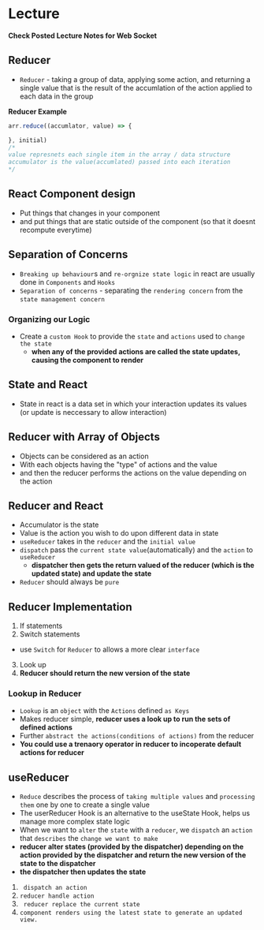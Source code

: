 # Lecture

**Check Posted Lecture Notes for Web Socket**

## Reducer

* `Reducer` - taking a group of data, applying some action, and returning a single value that is the result of the accumlation of the action applied to each data in the group

**Reducer Example**
``` js
arr.reduce((accumlator, value) => {

}, initial)
/*
value represnets each single item in the array / data structure
accumulator is the value(accumlated) passed into each iteration
*/
```

## React Component design
* Put things that changes in your component
* and put things that are static outside of the component (so that it doesnt recompute everytime)

## Separation of Concerns
* `Breaking up behaviour`s and `re-orgnize state logic` in react are usually done in `Components` and `Hooks`
* `Separation of concerns` - separating the `rendering concern` from the `state management concern`

### Organizing our Logic
* Create a `custom Hook` to provide the `state` and `actions` used to `change the state`
  * **when any of the provided actions are called the state updates, causing the component to render**




## State and React
* State in react is a data set in which your interaction updates its values (or update is neccessary to allow interaction)

## Reducer with Array of Objects
* Objects can be considered as an action
* With each objects having the "type" of actions and the value
* and then the reducer performs the actions on the value depending on the action 

## Reducer and React
* Accumulator is the state 
* Value is the action you wish to do upon different data in state
* `useReducer` takes in the `reducer` and the `initial value`
* `dispatch` pass the `current state value`(automatically) and the `action` to `useReducer`
  * **dispatcher then gets the return valued of the reducer (which is the updated state) and update the state**
* `Reducer` should always be `pure`

## Reducer Implementation
1) If statements
2) Switch statements
  * use `Switch` for `Reducer` to allows a more clear `interface`
3) Look up
4) **Reducer should return the new version of the state**

### Lookup in Reducer
* `Lookup` is an `object` with the `Actions` defined `as Keys`
* Makes reducer simple, **reducer uses a look up to run the sets of defined actions**
* Further `abstract the actions(conditions of actions)` from the reducer
* **You could use a trenaory operator in reducer to incoperate default actions for reducer**

## useReducer
* `Reduce` describes the process of `taking multiple values` and `processing them` one by one to create a single value
* The userReducer Hook is an alternative to the useState Hook, helps us manage more complex state logic
* When we want to `alter` the `state` with a `reducer`, we `dispatch` an `action` that `describes` the `change we want to make`
* **reducer alter states (provided by the dispatcher) depending on the action provided by the dispatcher and return the new version of the state to the dispatcher**
* **the dispatcher then updates the state**
1) ` dispatch an action`
2) `reducer handle action` 
3) ` reducer replace the current state`
4) `component renders using the latest state to generate an updated view.`